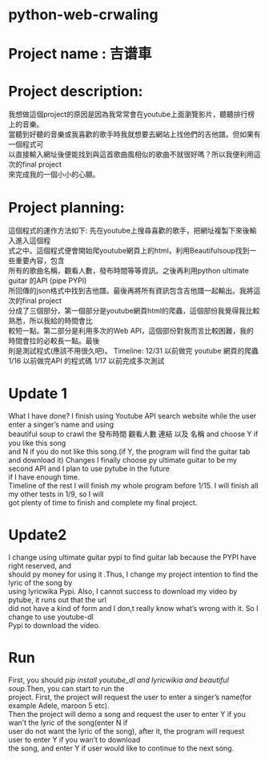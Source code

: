# python-web-crwaling

Project name : 吉谱車
===
Project description: 
==
我想做這個project的原因是因為我常常會在youtube上面瀏覽影片，聽聽排行榜上的音樂。<br>
當聽到好聽的音樂或我喜歡的歌手時我就想要去網站上找他們的吉他譜。但如果有一個程式可<br>
以直接輸入網址後便能找到與這首歌曲風相似的歌曲不就很好嗎？所以我便利用這次的final project<br>
來完成我的一個小小的心願。<br>

Project planning:
==
這個程式的運作方法如下: 先在youtube上搜尋喜歡的歌手，把網址複製下來後輸入進入這個程<br>
式之中。這個程式便會開始爬youtube網頁上的html，利用Beautifulsoup找到一些重要內容，包含<br>
所有的歌曲名稱，觀看人數，發布時間等等資訊。之後再利用python ultimate guitar 的API (pipe PYPI)<br>
所回傳的json格式中找到吉他譜。最後再將所有資訊包含吉他譜一起輸出。我將這次的final project<br>
分成了三個部分，第一個部分是youtube網頁html的爬蟲，這個部份我覺得我比較熟悉，所以我給的時間會比<br>
較短一點。第二部分是利用多次的Web API，這個部份對我而言比較困難，我的時間會拉的必較長一點。最後<br>
則是測試程式(應該不用很久吧)。
Timeline: 12/31 以前做完 youtube 網頁的爬蟲
		 1/16 以前做完API 的程式碼
		 1/17 以前完成多次測試
 



Update 1
===
What I have done?
I finish using Youtube API search website while the user enter a singer’s name and using<br>
beautiful soup to crawl the 發布時間 觀看人數 連結 以及 名稱 and choose Y if you like this song<br>
and N if you do not like this song.(if Y, the program will find the guitar tab and download it)
Changes
I finally choose py ultimate guitar to be my second API and I plan to use pytube in the future<br>
if I have enough time.<br>
Timeline of the rest
I will finish my whole program before 1/15. I will finish all my other tests in 1/9, so I will <br>
got plenty of time to finish and complete my final project.<br>


Update2
===

I change using ultimate guitar pypi to find guitar lab because the PYPI have right reserved, and <br>
should py money for using it .Thus, I change my project intention to find the lyric of the song by<br>
using lyricwika Pypi. Also, I cannot success to download my video by pytube, it runs out that the url <br>
did not have a kind of form and I don,t really know what’s wrong with it. So I change to use youtube-dl<br>
Pypi to download the video.<br>

Run 
=
First, you should *pip install youtube_dl and lyricwikia and beautiful soup*.Then, you can start to run the <br>
project. First, the project will request the user to enter a singer’s name(for example Adele, maroon 5 etc). <br>
Then the project will demo a song and request the user to enter Y if you wan’t the lyric of the song(enter N if <br>
user do not want the lyric of the song), after it, the program will request user to enter Y if you wan’t to download<br>
the song, and enter Y if user would like to continue to the next song.<br>

